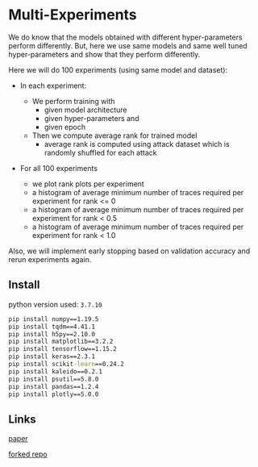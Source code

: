 # Multi-Experiments

We do know that the models obtained with different hyper-parameters perform differently.
But, here we use same models and same well tuned hyper-parameters and show that they perform 
differently.

Here we will do 100 experiments (using same model and dataset):

+ In each experiment:
  + We perform training with
    + given model architecture
    + given hyper-parameters and
    + given epoch
  + Then we compute average rank for trained model
    + average rank is computed using attack dataset which is randomly shuffled for each attack
    
+ For all 100 experiments
  + we plot rank plots per experiment
  + a histogram of average minimum number of traces required per experiment for rank <= 0
  + a histogram of average minimum number of traces required per experiment for rank < 0.5
  + a histogram of average minimum number of traces required per experiment for rank < 1.0  
    
Also, we will implement early stopping based on validation accuracy and rerun experiments again.


## Install

python version used: `3.7.10`

```cmd
pip install numpy==1.19.5 
pip install tqdm==4.41.1 
pip install h5py==2.10.0 
pip install matplotlib==3.2.2 
pip install tensorflow==1.15.2 
pip install keras==2.3.1 
pip install scikit-learn==0.24.2 
pip install kaleido==0.2.1 
pip install psutil==5.8.0 
pip install pandas==1.2.4 
pip install plotly==5.0.0 
```

## Links

[paper](https://tches.iacr.org/index.php/TCHES/article/view/8586/8153)

[forked repo](https://github.com/SpikingNeuron/TCHES20V3_CNN_SCA)